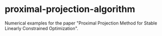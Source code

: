 # proximal-projection-algorithm
Numerical examples for the paper "Proximal Projection Method for Stable Linearly Constrained Optimization".
